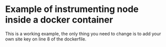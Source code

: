 # Example of instrumenting node inside a docker container

This is a working example, the only thing you need to change is to add your own site key on line 8 of the dockerfile.

